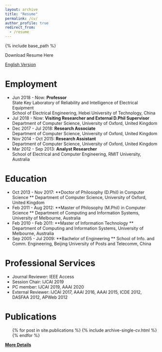 ```yaml
---
layout: archive
title: "Resume"
permalink: /cv/
author_profile: true
redirect_from:
  - /resume
---
```


{% include base_path %}

Download Resume Here 

[English Version ](http://zhx-hebut.github.io/files/cv.pdf)

Employment
======
-  Jun 2018 - Now: **Professor**  
State Key Laboratory of Reliability and Intelligence of Electrical Equipment  
School of Electrical Engineering, Hebei University of Technology, China
-  Jul 2018 - Now: **Visiting Researcher and External D.Phil Supervisor**    
Department of Computer Science, University of Oxford, United Kingdom  
-  Dec 2017 - Jul 2018: **Research Associate**  
Department of Computer Science, University of Oxford, United Kingdom  
-  Nov 2014 - Oct 2015: **Research Assistant**  
Department of Computer Science, University of Oxford, United Kingdom  
-  Mar 2012 - Sep 2013: **Analyst Researcher**  
School of Electrical and Computer Engineering, RMIT University, Australia  


Education
======
-  Oct 2013 - Nov 2017: **Doctor of Philosophy (D.Phil) in Computer Science  **
Department of Computer Science, University of Oxford, United Kingdom
-  Feb 2011 - Aug 2012: **Master of Philosophy (M.Phil) in Computer Science  **
Department of Computing and Information Systems, University of Melbourne, Australia
-  Feb 2010 - Feb 2011: **Master of Information Technology  **
Department of Computing and Information Systems, University of Melbourne, Australia  
-  Sep 2005 - Jul 2009: **Bachelor of Engineering  **
School of Info. and Comm. Engineering, Beijing University of Posts and Telecomm, China


Professional Services
======
-  Journal Reviewer: IEEE Access  
-  Session Chair: IJCAI 2019
-  PC member: IJCAI 2019, AAAI 2020
-  External Reviewer: IJCAI 2017, AAAI 2016, AAAI 2015, ICDE 2012, DASFAA 2012, APWeb 2012


Publications
======
  <ul>{% for post in site.publications %}
    {% include archive-single-cv.html %}
  {% endfor %}</ul>
  
  [**More Details**](https://deepblue666.github.io//publications/)
